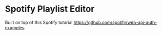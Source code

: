 # Spotify Playlist Editor

Built on top of this Spotify tutorial https://github.com/spotify/web-api-auth-examples 
